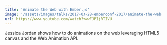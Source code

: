 ```yaml
---
title: 'Animate the Web with Ember.js'
image: '/assets/images/talks/2017-03-28-emberconf-2017/animate-the-web-with-ember.png'
url: https://www.youtube.com/watch?v=wFJPIjRTIVU
---
```


Jessica Jordan shows how to do animations on the web leveraging HTML5 canvas
and the Web Animation API.
